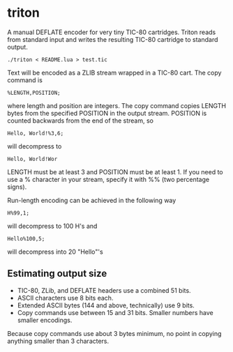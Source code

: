 # triton

A manual DEFLATE encoder for very tiny TIC-80 cartridges. Triton reads from standard input and writes the resulting TIC-80 cartridge to standard output.
```
./triton < README.lua > test.tic
```
Text will be encoded as a ZLIB stream wrapped in a TIC-80 cart. The copy command is
```
%LENGTH,POSITION;
```
where length and position are integers. The copy command copies LENGTH bytes from the specified POSITION in the output stream. POSITION is counted backwards from the end of the stream, so
```
Hello, World!%3,6;
```
will decompress to
```
Hello, World!Wor
```
LENGTH must be at least 3 and POSITION must be at least 1. If you need to use a % character in your stream, specify it with %% (two percentage signs).

Run-length encoding can be achieved in the following way
```
H%99,1;
```
will decompress to 100 H's and
```
Hello%100,5;
```
will decompress into 20 "Hello"'s

## Estimating output size

* TIC-80, ZLib, and DEFLATE headers use a combined 51 bits.
* ASCII characters use 8 bits each.
* Extended ASCII bytes (144 and above, technically) use 9 bits.
* Copy commands use between 15 and 31 bits. Smaller numbers have smaller encodings.

Because copy commands use about 3 bytes minimum, no point in copying anything smaller than 3 characters.
